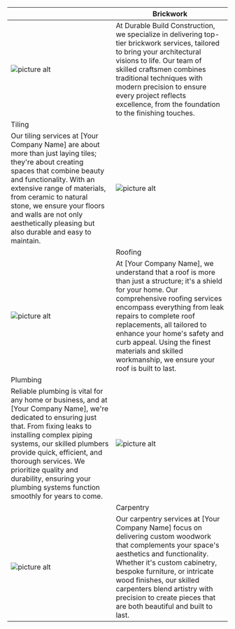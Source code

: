 
|     |  <div className="slabel">Brickwork</div> |
| ------------- | ------------- |
| <div className="spicr">![picture alt](https://lh3.googleusercontent.com/pw/ADCreHdFe0MZV88FgWJtmINfupusJIQF4YH_LzoWraVtwuYiO2GI7_IoA3i9E_y5H0Z-heD9lM5HaCSbYJN6dltKaT0cL87QZ9Ip0x8lLHB1N5XZRYwuecZ5RHNDx7WxJT-decgzZEfMwyBD6S8JvTOX7ONE=w1024-h1024-s-no?authuser=0)</div>  | <div className="stext">At Durable Build Construction, we specialize in delivering top-tier brickwork services, tailored to bring your architectural visions to life. Our team of skilled craftsmen combines traditional techniques with modern precision to ensure every project reflects excellence, from the foundation to the finishing touches.</div> |
| <div className="slabelr">Tiling</div>  |   |
| <div className="stext">Our tiling services at [Your Company Name] are about more than just laying tiles; they're about creating spaces that combine beauty and functionality. With an extensive range of materials, from ceramic to natural stone, we ensure your floors and walls are not only aesthetically pleasing but also durable and easy to maintain.</div>  | <div className="spic">![picture alt](http://via.placeholder.com/200x150 "Title is optional")</div> |
|   |   <div className="slabel">Roofing</div>  |
| <div className="spicr">![picture alt](http://via.placeholder.com/200x150 "Title is optional") | <div className="stext">At [Your Company Name], we understand that a roof is more than just a structure; it's a shield for your home. Our comprehensive roofing services encompass everything from leak repairs to complete roof replacements, all tailored to enhance your home's safety and curb appeal. Using the finest materials and skilled workmanship, we ensure your roof is built to last.</div> |
|  <div className="slabelr">Plumbing</div> |   |
| <div className="stext">Reliable plumbing is vital for any home or business, and at [Your Company Name], we're dedicated to ensuring just that. From fixing leaks to installing complex piping systems, our skilled plumbers provide quick, efficient, and thorough services. We prioritize quality and durability, ensuring your plumbing systems function smoothly for years to come.</div>  |  <div className="spic">![picture alt](http://via.placeholder.com/200x150 "Title is optional")</div> |
|   | <div className="slabel">Carpentry</div> | 
| <div className="spicr">![picture alt](http://via.placeholder.com/200x150 "Title is optional")</div> | <div className="stext">Our carpentry services at [Your Company Name] focus on delivering custom woodwork that complements your space's aesthetics and functionality. Whether it's custom cabinetry, bespoke furniture, or intricate wood finishes, our skilled carpenters blend artistry with precision to create pieces that are both beautiful and built to last.</div>
 
